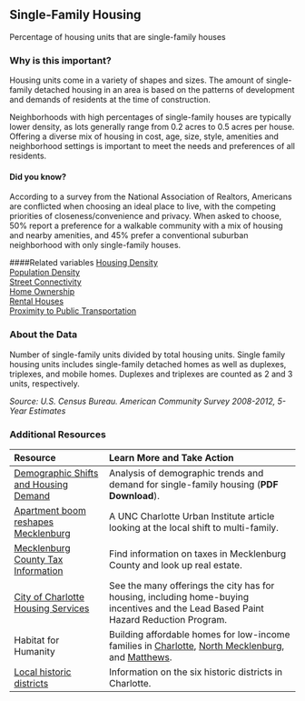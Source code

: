 ## Single-Family Housing
Percentage of housing units that are single-family houses

### Why is this important?
Housing units come in a variety of shapes and sizes. The amount of single-family detached housing in an area is based on the patterns of development and demands of residents at the time of construction. 

Neighborhoods with high percentages of single-family houses are typically lower density, as lots generally range from 0.2 acres to 0.5 acres per house. Offering a diverse mix of housing in cost, age, size, style, amenities and neighborhood settings is important to meet the needs and preferences of all residents.

#### Did you know?
According to a survey from the National Association of Realtors, Americans are conflicted when choosing an ideal place to live, with the competing priorities of closeness/convenience and privacy. When asked to choose, 50% report a preference for a walkable community with a mix of housing and nearby amenities, and 45% prefer a conventional suburban neighborhood with only single-family houses.

####Related variables
<a href="javascript:void(0)" onclick="model.metricId = 'm5'">Housing Density</a>  
<a href="javascript:void(0)" onclick="model.metricId = 'm47'">Population Density</a>  
<a href="javascript:void(0)" onclick="model.metricId = 'm35'">Street Connectivity</a>  
<a href="javascript:void(0)" onclick="model.metricId = 'm29'">Home Ownership</a>  
<a href="javascript:void(0)" onclick="model.metricId = 'm53'">Rental Houses</a>  
<a href="javascript:void(0)" onclick="model.metricId = 'm36'">Proximity to Public Transportation</a>  

### About the Data
Number of single-family units divided by total housing units. Single family housing units includes single-family detached homes as well as duplexes, triplexes, and mobile homes. Duplexes and triplexes are counted as 2 and 3 units, respectively.

_Source: U.S. Census Bureau. American Community Survey <span tabindex="1000" class="meta-definition" data-toggle="popover" data-title="Why 2008-2012 not 2012?" data-content="Data labeled 2008-2012 describe average conditions reported through the American Community Survey (ACS) during the period of January 2008 through December 2012. The Census collects ACS data from only a small sample of households every month. For reliable small-area estimates, the Census compiles five years of ACS data, which are used in the Quality of Life Explorer.">2008-2012</span>, 5-Year Estimates_

### Additional Resources
| Resource | Learn More and Take Action | 
|:--- | :--- |
|[Demographic Shifts and Housing Demand](http://www.kansascityfed.org/publicat/econrev/pdf/13q4Rappaport.pdf) |Analysis of demographic trends and demand for single-family housing (**PDF Download**).
|[Apartment boom reshapes Mecklenburg](http://ui.uncc.edu/story/charlotte-nc-multifamily-development-2012) |A UNC Charlotte Urban Institute article looking at the local shift to multi-family.
|[Mecklenburg County Tax Information](http://charmeck.org/mecklenburg/county/taxes/Pages/default.aspx) | Find information on taxes in Mecklenburg County and look up real estate.
|[City of Charlotte Housing Services](http://charmeck.org/city/charlotte/nbs/housing/Pages/CityHousingPrograms.aspx) |See the many offerings the city has for housing, including home-buying incentives and the Lead Based Paint Hazard Reduction Program.
|Habitat for Humanity|Building affordable homes for low-income families in [Charlotte](www.habitatcharlotte.org), [North Mecklenburg](http://www.ourtownshabitat.org/), and [Matthews](http://www.habitatmatthews.org/).
|[Local historic districts](http://charmeck.org/CITY/CHARLOTTE/PLANNING/HISTORICDISTRICTS/Pages/Home.aspx) | Information on the six historic districts in Charlotte.